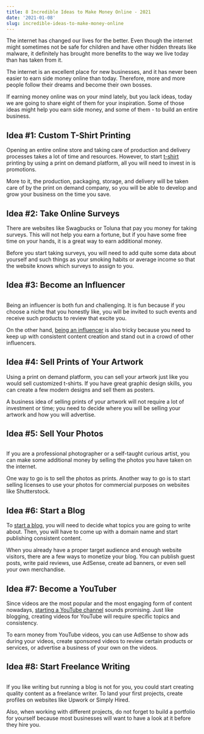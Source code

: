 ```yaml
---
title: 8 Incredible Ideas to Make Money Online - 2021
date: '2021-01-08'
slug: incredible-ideas-to-make-money-online
---
```

<!-- wp:paragraph -->
<p>The internet has changed our lives for the better. Even though the internet might sometimes not be safe for children and have other hidden threats like malware, it definitely has brought more benefits to the way we live today than has taken from it.</p>
<!-- /wp:paragraph -->

<!-- wp:paragraph -->
<p>The internet is an excellent place for new businesses, and it has never been easier to earn side money online than today. Therefore, more and more people follow their dreams and become their own bosses.</p>
<!-- /wp:paragraph -->

<!-- wp:paragraph -->
<p>If earning money online was on your mind lately, but you lack ideas, today we are going to share eight of them for your inspiration. Some of those ideas might help you earn side money, and some of them - to build an entire business.</p>
<!-- /wp:paragraph -->

<!-- wp:heading -->
<h2>Idea #1: Custom T-Shirt Printing</h2>
<!-- /wp:heading -->

<!-- wp:paragraph -->
<p>Opening an entire online store and taking care of production and delivery processes takes a lot of time and resources. However, to start <a href="https://printify.com/custom-t-shirts/" target="_blank" aria-label=" (opens in a new tab)" rel="noreferrer noopener" class="rank-math-link">t-shirt</a> printing by using a print on demand platform, all you will need to invest in is promotions.</p>
<!-- /wp:paragraph -->

<!-- wp:paragraph -->
<p>More to it, the production, packaging, storage, and delivery will be taken care of by the print on demand company, so you will be able to develop and grow your business on the time you save.&nbsp;</p>
<!-- /wp:paragraph -->

<!-- wp:heading -->
<h2>Idea #2: Take Online Surveys</h2>
<!-- /wp:heading -->

<!-- wp:paragraph -->
<p>There are websites like Swagbucks or Toluna that pay you money for taking surveys. This will not help you earn a fortune, but if you have some free time on your hands, it is a great way to earn additional money.</p>
<!-- /wp:paragraph -->

<!-- wp:paragraph -->
<p>Before you start taking surveys, you will need to add quite some data about yourself and such things as your smoking habits or average income so that the website knows which surveys to assign to you.</p>
<!-- /wp:paragraph -->

<!-- wp:heading -->
<h2>Idea #3: Become an Influencer</h2>
<!-- /wp:heading -->

<!-- wp:image -->
<figure class="wp-block-image"><img src="https://lh4.googleusercontent.com/IQ9OQjUqcFCkO5KLIQGIQ2hIZ8wkSr4JAepgQS0u9AtcyQ7LMGvJ1M4SyUEu9UIo38MBb1GkEDBNlb8VLxEWQ1RXmzwPv8Vvf37Pashq9QwZD8ie5UN_5YvBp32H-8KqPMDQ5pv2" alt=""/></figure>
<!-- /wp:image -->

<!-- wp:paragraph -->
<p>Being an influencer is both fun and challenging. It is fun because if you choose a niche that you honestly like, you will be invited to such events and receive such products to review that excite you.</p>
<!-- /wp:paragraph -->

<!-- wp:paragraph -->
<p>On the other hand, <a href="https://www.forbes.com/sites/theyec/2021/01/04/three-important-influencer-marketing-tips-you-should-know/?sh=501b18a31447">being an influencer</a> is also tricky because you need to keep up with consistent content creation and stand out in a crowd of other influencers.</p>
<!-- /wp:paragraph -->

<!-- wp:heading -->
<h2>Idea #4: Sell Prints of Your Artwork</h2>
<!-- /wp:heading -->

<!-- wp:paragraph -->
<p>Using a print on demand platform, you can sell your artwork just like you would sell customized t-shirts. If you have great graphic design skills, you can create a few modern designs and sell them as posters.&nbsp;</p>
<!-- /wp:paragraph -->

<!-- wp:paragraph -->
<p>A business idea of selling prints of your artwork will not require a lot of investment or time; you need to decide where you will be selling your artwork and how you will advertise.</p>
<!-- /wp:paragraph -->

<!-- wp:heading -->
<h2>Idea #5: Sell Your Photos </h2>
<!-- /wp:heading -->

<!-- wp:image -->
<figure class="wp-block-image"><img src="https://lh3.googleusercontent.com/mM-7HUkmE1gkjO-Z9FBh1y1JaVdkSZ_deK9WsL4R727PYZFJ8WBP2HBhKh_UbEOVzUevCYRhxViGHwi3WOls6a74aXOtaNRtW6aA-UqXQVP-FzSZuM2CWO6MAtkt3_H5nUkpZNO4" alt=""/></figure>
<!-- /wp:image -->

<!-- wp:paragraph -->
<p>If you are a professional photographer or a self-taught curious artist, you can make some additional money by selling the photos you have taken on the internet.</p>
<!-- /wp:paragraph -->

<!-- wp:paragraph -->
<p>One way to go is to sell the photos as prints. Another way to go is to start selling licenses to use your photos for commercial purposes on websites like Shutterstock.</p>
<!-- /wp:paragraph -->

<!-- wp:heading -->
<h2>Idea #6: Start a Blog</h2>
<!-- /wp:heading -->

<!-- wp:paragraph -->
<p>To <a href="https://waytoidea.com/how-to-start-a-blog/" target="_blank" aria-label=" (opens in a new tab)" rel="noreferrer noopener" class="rank-math-link">start a blog</a>, you will need to decide what topics you are going to write about. Then, you will have to come up with a domain name and start publishing consistent content. </p>
<!-- /wp:paragraph -->

<!-- wp:paragraph -->
<p>When you already have a proper target audience and enough website visitors, there are a few ways to monetize your blog. You can publish guest posts, write paid reviews, use AdSense, create ad banners, or even sell your own merchandise.</p>
<!-- /wp:paragraph -->

<!-- wp:heading -->
<h2>Idea #7: Become a YouTuber</h2>
<!-- /wp:heading -->

<!-- wp:paragraph -->
<p>Since videos are the most popular and the most engaging form of content nowadays, <a href="https://waytoidea.com/how-to-prepare-your-youtube-channel-for-promotion/">starting a YouTube channel</a> sounds promising. Just like blogging, creating videos for YouTube will require specific topics and consistency.</p>
<!-- /wp:paragraph -->

<!-- wp:paragraph -->
<p>To earn money from YouTube videos, you can use AdSense to show ads during your videos, create sponsored videos to review certain products or services, or advertise a business of your own on the videos.</p>
<!-- /wp:paragraph -->

<!-- wp:heading -->
<h2>Idea #8: Start Freelance Writing</h2>
<!-- /wp:heading -->

<!-- wp:image -->
<figure class="wp-block-image"><img src="https://lh4.googleusercontent.com/ANjVauIFslclrpbvb1KN-2eNcyxkNU9B0F1cTTkiuxVVst0_KJ-xQ5Icjm5t-7yh3kJHeg0ufVPc7brzvibEqmdQEOxn8ZX6BAQY1edCqmbMDc4IZSgGaK2R993qgrWHGoNwpd22" alt=""/></figure>
<!-- /wp:image -->

<!-- wp:paragraph -->
<p>If you like writing but running a blog is not for you, you could start creating quality content as a freelance writer. To land your first projects, create profiles on websites like Upwork or Simply Hired.</p>
<!-- /wp:paragraph -->

<!-- wp:paragraph -->
<p>Also, when working with different projects, do not forget to build a portfolio for yourself because most businesses will want to have a look at it before they hire you.&nbsp;</p>
<!-- /wp:paragraph -->
